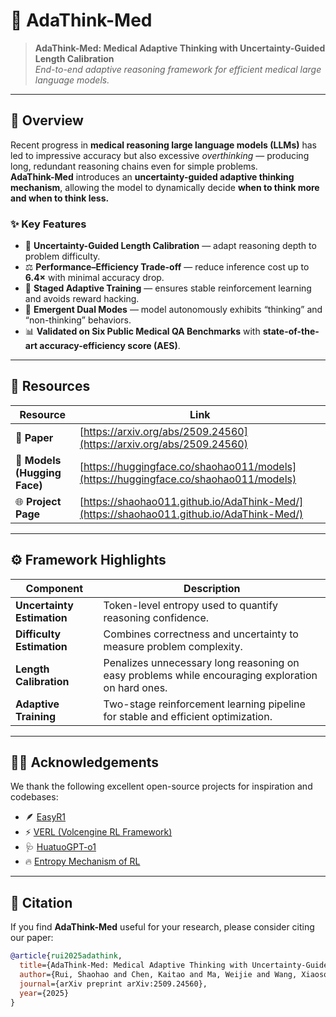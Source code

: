 # 🧠 AdaThink-Med

> **AdaThink-Med: Medical Adaptive Thinking with Uncertainty-Guided Length Calibration**  
> *End-to-end adaptive reasoning framework for efficient medical large language models.*

---

## 🚀 Overview

Recent progress in **medical reasoning large language models (LLMs)** has led to impressive accuracy but also excessive *overthinking* — producing long, redundant reasoning chains even for simple problems.  
**AdaThink-Med** introduces an **uncertainty-guided adaptive thinking mechanism**, allowing the model to dynamically decide **when to think more and when to think less.**

### ✨ Key Features
- 🧩 **Uncertainty-Guided Length Calibration** — adapt reasoning depth to problem difficulty.  
- ⚖️ **Performance–Efficiency Trade-off** — reduce inference cost up to **6.4×** with minimal accuracy drop.  
- 🔄 **Staged Adaptive Training** — ensures stable reinforcement learning and avoids reward hacking.  
- 🧠 **Emergent Dual Modes** — model autonomously exhibits “thinking” and “non-thinking” behaviors.  
- 📊 **Validated on Six Public Medical QA Benchmarks** with **state-of-the-art accuracy-efficiency score (AES)**.

---

## 🧬 Resources

| Resource | Link |
|-----------|------|
| 📄 **Paper** | [https://arxiv.org/abs/2509.24560](https://arxiv.org/abs/2509.24560) |
| 🤗 **Models (Hugging Face)** | [https://huggingface.co/shaohao011/models](https://huggingface.co/shaohao011/models) |
| 🌐 **Project Page** | [https://shaohao011.github.io/AdaThink-Med/](https://shaohao011.github.io/AdaThink-Med/) |

---

## ⚙️ Framework Highlights

| Component | Description |
|------------|--------------|
| **Uncertainty Estimation** | Token-level entropy used to quantify reasoning confidence. |
| **Difficulty Estimation** | Combines correctness and uncertainty to measure problem complexity. |
| **Length Calibration** | Penalizes unnecessary long reasoning on easy problems while encouraging exploration on hard ones. |
| **Adaptive Training** | Two-stage reinforcement learning pipeline for stable and efficient optimization. |

---

## 🧑‍💻 Acknowledgements

We thank the following excellent open-source projects for inspiration and codebases:

- 🪶 [EasyR1](https://github.com/hiyouga/EasyR1)  
- ⚡ [VERL (Volcengine RL Framework)](https://github.com/volcengine/verl)  
- 🩺 [HuatuoGPT-o1](https://github.com/FreedomIntelligence/HuatuoGPT-o1)  
- 🔥 [Entropy Mechanism of RL](https://github.com/PRIME-RL/Entropy-Mechanism-of-RL)

---

## 📝 Citation

If you find **AdaThink-Med** useful for your research, please consider citing our paper:

```bibtex
@article{rui2025adathink,
  title={AdaThink-Med: Medical Adaptive Thinking with Uncertainty-Guided Length Calibration},
  author={Rui, Shaohao and Chen, Kaitao and Ma, Weijie and Wang, Xiaosong},
  journal={arXiv preprint arXiv:2509.24560},
  year={2025}
}
